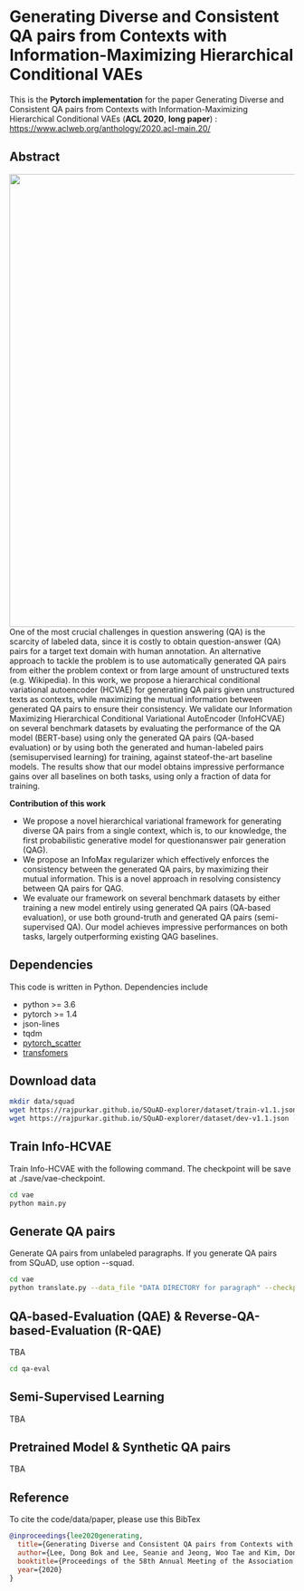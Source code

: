 # Generating Diverse and Consistent QA pairs from Contexts with Information-Maximizing Hierarchical Conditional VAEs
This is the **Pytorch implementation** for the paper Generating Diverse and Consistent QA pairs from Contexts with
Information-Maximizing Hierarchical Conditional VAEs (**ACL 2020**, **long paper**) : https://www.aclweb.org/anthology/2020.acl-main.20/



## Abstract
<img align="middle" width="800" src="https://github.com/seanie12/Info-HCVAE/blob/master/images/concept.png">
One of the most crucial challenges in question answering (QA) is the scarcity of labeled data, since it is costly to obtain question-answer (QA) pairs for a target text domain with human annotation. An alternative approach to
tackle the problem is to use automatically generated QA pairs from either the problem context or from large amount of unstructured texts (e.g. Wikipedia). In this work, we propose a hierarchical conditional variational autoencoder
(HCVAE) for generating QA pairs given unstructured texts as contexts, while maximizing
the mutual information between generated QA pairs to ensure their consistency. We validate
our Information Maximizing Hierarchical Conditional Variational AutoEncoder (InfoHCVAE) on several benchmark datasets by
evaluating the performance of the QA model (BERT-base) using only the generated QA pairs (QA-based evaluation) or by using both the generated and human-labeled pairs (semisupervised learning) for training, against stateof-the-art baseline models. The results show that our model obtains impressive performance gains over all baselines on both tasks,
using only a fraction of data for training.

__Contribution of this work__
- We propose a novel hierarchical variational framework for generating diverse QA pairs from a single context, which is, to our knowledge, the first probabilistic generative model for questionanswer pair generation (QAG). 
- We propose an InfoMax regularizer which effectively enforces the consistency between the
generated QA pairs, by maximizing their mutual information. This is a novel approach in resolving consistency between QA pairs for QAG.
- We evaluate our framework on several benchmark datasets by either training a new model entirely using generated QA pairs (QA-based evaluation), or use both ground-truth and generated QA pairs (semi-supervised QA). Our model
achieves impressive performances on both tasks, largely outperforming existing QAG baselines.


## Dependencies
This code is written in Python. Dependencies include
* python >= 3.6
* pytorch >= 1.4
* json-lines
* tqdm
* [pytorch_scatter](https://github.com/rusty1s/pytorch_scatter)
* [transfomers](https://github.com/huggingface/transformers)


## Download data
```bash
mkdir data/squad 
wget https://rajpurkar.github.io/SQuAD-explorer/dataset/train-v1.1.json -O ./data/squad/train-v1.1.json
wget https://rajpurkar.github.io/SQuAD-explorer/dataset/dev-v1.1.json -O ./data/squad/dev-v1.1.json
```

## Train Info-HCVAE
Train Info-HCVAE with the following command. The checkpoint will be save at ./save/vae-checkpoint.
```bash
cd vae
python main.py
```
## Generate QA pairs 
Generate QA pairs from unlabeled paragraphs. If you generate QA pairs from SQuAD, use option --squad.
```bash
cd vae
python translate.py --data_file "DATA DIRECTORY for paragraph" --checkpoint "directory for Info-HCVAE model" --output_file "output file directory" --k "the number of QA pairs to sample for each paragraph" --ratio "the percentage of context to use"
```


## QA-based-Evaluation (QAE) & Reverse-QA-based-Evaluation (R-QAE)
TBA
```bash
cd qa-eval
```

## Semi-Supervised Learning
TBA

## Pretrained Model & Synthetic QA pairs
TBA


## Reference
To cite the code/data/paper, please use this BibTex
```bibtex
@inproceedings{lee2020generating,
  title={Generating Diverse and Consistent QA pairs from Contexts with Information-Maximizing Hierarchical Conditional VAEs},
  author={Lee, Dong Bok and Lee, Seanie and Jeong, Woo Tae and Kim, Donghwan and Hwang, Sung Ju},
  booktitle={Proceedings of the 58th Annual Meeting of the Association for Computational Linguistics},
  year={2020}
}
```
